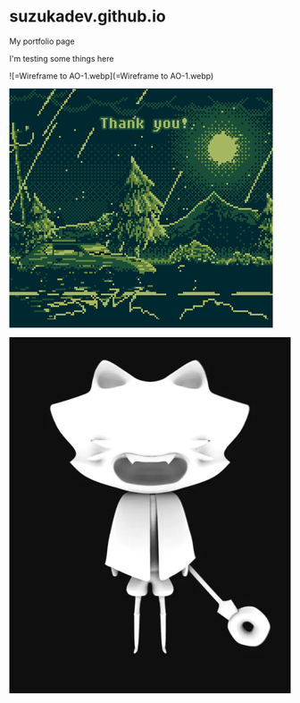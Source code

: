 # suzukadev.github.io
My portfolio page

I'm testing some things here

![=Wireframe to AO-1.webp](=Wireframe to AO-1.webp)


![ResultsGifTHANKYOU.gif](ResultsGifTHANKYOU.gif)

![maarbles.webp](marbles.webp)

